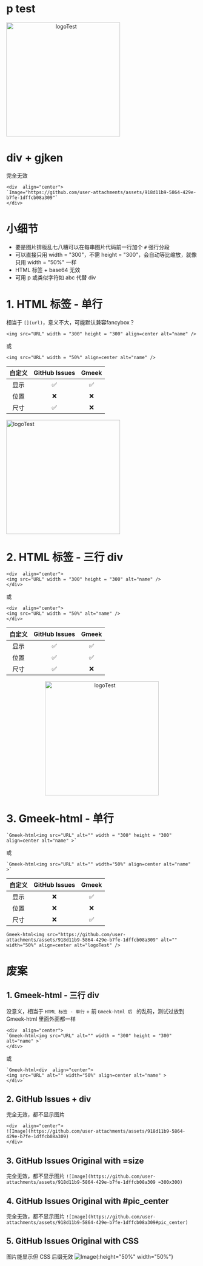 

# p test
<cc align="center">    
<img src="https://github.com/user-attachments/assets/918d11b9-5864-429e-b7fe-1dffcb08a309" width = "300" height = "300" alt="logoTest" />
</cc>


# div + gjken
完全无效
```
<div  align="center">    
`Image="https://github.com/user-attachments/assets/918d11b9-5864-429e-b7fe-1dffcb08a309"`
</div>
```

# 小细节
- 要是图片排版乱七八糟可以在每串图片代码前一行加个 `#` 强行分段
- 可以直接只用 width = "300"，不需 height = "300"，会自动等比缩放，就像只用 width = "50%" 一样
- HTML 标签 + base64 无效
- 可用 p 或类似字符如 abc 代替 div

# 1. HTML 标签 - 单行
相当于 `[](url)`，意义不大，可能默认兼容fancybox？
```
<img src="URL" width = "300" height = "300" align=center alt="name" />
```
或
```
<img src="URL" width = "50%" align=center alt="name" />
```

| 自定义 | GitHub Issues | Gmeek |
| :------: | :--------------: | :-------: |
| 显示     | ✅                 | ✅      |
| 位置     | ❌                 | ❌      |
| 尺寸     | ✅                 | ❌      |

<img src="https://github.com/user-attachments/assets/918d11b9-5864-429e-b7fe-1dffcb08a309" width = "300" height = "300" align=center alt="logoTest" />


# 2. HTML 标签 - 三行 div
```
<div  align="center">    
<img src="URL" width = "300" height = "300" alt="name" />
</div>
```
或
```
<div  align="center">    
<img src="URL" width = "50%" alt="name" />
</div>
```

| 自定义 | GitHub Issues | Gmeek |
| :------: | :--------------: | :-------: |
| 显示     | ✅                 | ✅      |
| 位置     | ✅                 | ✅      |
| 尺寸     | ✅                 | ❌      |

<div  align="center">    
<img src="https://github.com/user-attachments/assets/918d11b9-5864-429e-b7fe-1dffcb08a309" width = "300" height = "300" alt="logoTest" />
</div>


# 3. Gmeek-html - 单行
```
`Gmeek-html<img src="URL" alt="" width = "300" height = "300" align=center alt="name" >`
```
或
```
`Gmeek-html<img src="URL" alt="" width="50%" align=center alt="name" >`
```

| 自定义 | GitHub Issues | Gmeek |
| :------: | :--------------: | :-------: |
| 显示     | ❌                 | ✅      |
| 位置     | ❌                 | ❌      |
| 尺寸     | ❌                 | ✅      |

`Gmeek-html<img src="https://github.com/user-attachments/assets/918d11b9-5864-429e-b7fe-1dffcb08a309" alt="" width="50%" align=center alt="logoTest" />`

# 废案

## 1. Gmeek-html - 三行 div
没意义，相当于 `HTML 标签 - 单行` + 前 `Gmeek-html 后 ` 的乱码，测试过放到 Gmeek-html 里面外面都一样
```
<div  align="center">   
`Gmeek-html<img src="URL" alt="" width = "300" height = "300" alt="name" >`
</div>
```
或
```
`Gmeek-html<div  align="center"> 
<img src="URL" alt="" width="50%" align=center alt="name" >
</div>`
```


## 2. GitHub Issues + div
完全无效，都不显示图片
```
<div  align="center">    
![Image](https://github.com/user-attachments/assets/918d11b9-5864-429e-b7fe-1dffcb08a309)
</div>
```

## 3. GitHub Issues Original with =size
完全无效，都不显示图片
`![Image](https://github.com/user-attachments/assets/918d11b9-5864-429e-b7fe-1dffcb08a309 =300x300)`

## 4. GitHub Issues Original with #pic_center
完全无效，都不显示图片
`![Image](https://github.com/user-attachments/assets/918d11b9-5864-429e-b7fe-1dffcb08a309#pic_center)`

## 5. GitHub Issues Original with CSS
图片能显示但 CSS 后缀无效
![Image](https://github.com/user-attachments/assets/918d11b9-5864-429e-b7fe-1dffcb08a309){:height="50%" width="50%"}







